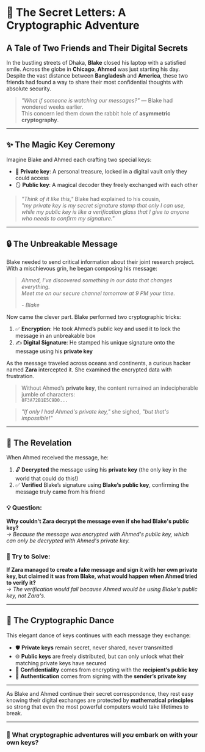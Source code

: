 # 🔐 The Secret Letters: A Cryptographic Adventure

## A Tale of Two Friends and Their Digital Secrets

In the bustling streets of Dhaka, **Blake** closed his laptop with a satisfied smile. Across the globe in **Chicago**, **Ahmed** was just starting his day. Despite the vast distance between **Bangladesh** and **America**, these two friends had found a way to share their most confidential thoughts with absolute security.

> *"What if someone is watching our messages?"* — Blake had wondered weeks earlier.  
> This concern led them down the rabbit hole of **asymmetric cryptography**.

---

## ✨ The Magic Key Ceremony

Imagine Blake and Ahmed each crafting two special keys:

- 🔑 **Private key**: A personal treasure, locked in a digital vault only they could access  
- 🪞 **Public key**: A magical decoder they freely exchanged with each other

> *"Think of it like this,"* Blake had explained to his cousin,  
> *"my private key is my secret signature stamp that only I can use, while my public key is like a verification glass that I give to anyone who needs to confirm my signature."*

---

## 🔒 The Unbreakable Message

Blake needed to send critical information about their joint research project. With a mischievous grin, he began composing his message:

> *Ahmed, I've discovered something in our data that changes everything.  
> Meet me on our secure channel tomorrow at 9 PM your time.*  
>  
> *- Blake*

Now came the clever part. Blake performed two cryptographic tricks:

1. ✅ **Encryption**: He took Ahmed’s public key and used it to lock the message in an unbreakable box  
2. ✍️ **Digital Signature**: He stamped his unique signature onto the message using his **private key**

As the message traveled across oceans and continents, a curious hacker named **Zara** intercepted it. She examined the encrypted data with frustration.

> Without Ahmed’s **private key**, the content remained an indecipherable jumble of characters:  
> `8F3A72B1E5C9D0...`

> *"If only I had Ahmed's private key,"* she sighed, *"but that's impossible!"*

---

## 🧠 The Revelation

When Ahmed received the message, he:

1. 🔓 **Decrypted** the message using his **private key** (the only key in the world that could do this!)  
2. ✅ **Verified** Blake’s signature using **Blake’s public key**, confirming the message truly came from his friend

### 💡 Question:
**Why couldn't Zara decrypt the message even if she had Blake's public key?**  
*→ Because the message was encrypted with Ahmed's public key, which can only be decrypted with Ahmed's private key.*

### 🧠 Try to Solve:
**If Zara managed to create a fake message and sign it with her own private key, but claimed it was from Blake, what would happen when Ahmed tried to verify it?**  
*→ The verification would fail because Ahmed would be using Blake's public key, not Zara's.*

---

## 🔁 The Cryptographic Dance

This elegant dance of keys continues with each message they exchange:

- 🛡️ **Private keys** remain secret, never shared, never transmitted  
- 🌐 **Public keys** are freely distributed, but can only unlock what their matching private keys have secured  
- 🔏 **Confidentiality** comes from encrypting with the **recipient’s public key**  
- 🧾 **Authentication** comes from signing with the **sender’s private key**

---

As Blake and Ahmed continue their secret correspondence, they rest easy knowing their digital exchanges are protected by **mathematical principles** so strong that even the most powerful computers would take lifetimes to break.

---

### 🚀 What cryptographic adventures will *you* embark on with your own keys?
